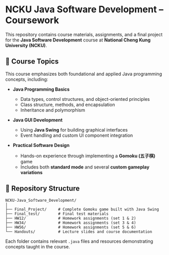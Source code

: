 # NCKU Java Software Development – Coursework

This repository contains course materials, assignments, and a final project for the **Java Software Development** course at **National Cheng Kung University (NCKU)**.

## 🧠 Course Topics

This course emphasizes both foundational and applied Java programming concepts, including:

- **Java Programming Basics**
  - Data types, control structures, and object-oriented principles
  - Class structure, methods, and encapsulation
  - Inheritance and polymorphism

- **Java GUI Development**
  - Using **Java Swing** for building graphical interfaces
  - Event handling and custom UI component integration

- **Practical Software Design**
  - Hands-on experience through implementing a **Gomoku (五子棋)** game
  - Includes both **standard mode** and several **custom gameplay variations**

## 📁 Repository Structure

```
NCKU-Java_Software_Development/
│
├── Final_Project/     # Complete Gomoku game built with Java Swing
├── Final_test/        # Final test materials
├── HW12/              # Homework assignments (set 1 & 2)
├── HW34/              # Homework assignments (set 3 & 4)
├── HW56/              # Homework assignments (set 5 & 6)
└── Handouts/          # Lecture slides and course documentation
```

Each folder contains relevant `.java` files and resources demonstrating concepts taught in the course.
